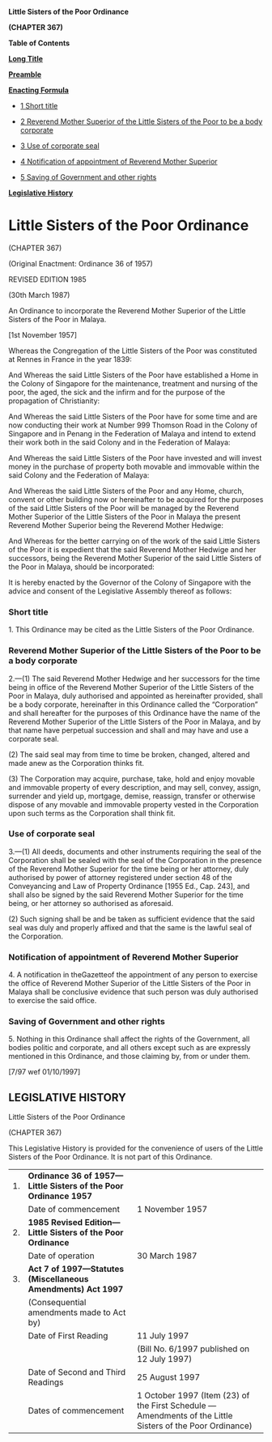 **Little Sisters of the Poor Ordinance**

**(CHAPTER 367)**

**Table of Contents**

[**Long Title**](#Little-Sisters-of-the-Poor-Ordinance)

[**Preamble**](#Preamble)

[**Enacting Formula**](#Enacting-Formula)

- [1 Short title](#Short-title)

- [2 Reverend Mother Superior of the Little Sisters of the Poor to be a body corporate](#Reverend-Mother-Superior-of-the-Little-Sisters-of-the-Poor-to-be-a-body-corporate)

- [3 Use of corporate seal](#Use-of-corporate-seal)

- [4 Notification of appointment of Reverend Mother Superior](#Notification-of-appointment-of-Reverend-Mother-Superior)

- [5 Saving of Government and other rights](#Saving-of-Government-and-other-rights)

[**Legislative History**](#Legislative-History)

# Little Sisters of the Poor Ordinance

(CHAPTER 367)

(Original Enactment: Ordinance 36 of 1957)

REVISED EDITION 1985

(30th March 1987)

An Ordinance to incorporate the Reverend Mother Superior of the Little Sisters of the Poor in Malaya.

[1st November 1957]

Whereas the Congregation of the Little Sisters of the Poor was constituted at Rennes in France in the year 1839:

And Whereas the said Little Sisters of the Poor have established a Home in the Colony of Singapore for the maintenance, treatment and nursing of the poor, the aged, the sick and the infirm and for the purpose of the propagation of Christianity:

And Whereas the said Little Sisters of the Poor have for some time and are now conducting their work at Number 999 Thomson Road in the Colony of Singapore and in Penang in the Federation of Malaya and intend to extend their work both in the said Colony and in the Federation of Malaya:

And Whereas the said Little Sisters of the Poor have invested and will invest money in the purchase of property both movable and immovable within the said Colony and the Federation of Malaya:

And Whereas the said Little Sisters of the Poor and any Home, church, convent or other building now or hereinafter to be acquired for the purposes of the said Little Sisters of the Poor will be managed by the Reverend Mother Superior of the Little Sisters of the Poor in Malaya the present Reverend Mother Superior being the Reverend Mother Hedwige:

And Whereas for the better carrying on of the work of the said Little Sisters of the Poor it is expedient that the said Reverend Mother Hedwige and her successors, being the Reverend Mother Superior of the said Little Sisters of the Poor in Malaya, should be incorporated:

It is hereby enacted by the Governor of the Colony of Singapore with the advice and consent of the Legislative Assembly thereof as follows:

### Short title

1\. This Ordinance may be cited as the Little Sisters of the Poor Ordinance.

### Reverend Mother Superior of the Little Sisters of the Poor to be a body corporate

2\.—(1) The said Reverend Mother Hedwige and her successors for the time being in office of the Reverend Mother Superior of the Little Sisters of the Poor in Malaya, duly authorised and appointed as hereinafter provided, shall be a body corporate, hereinafter in this Ordinance called the “Corporation” and shall hereafter for the purposes of this Ordinance have the name of the Reverend Mother Superior of the Little Sisters of the Poor in Malaya, and by that name have perpetual succession and shall and may have and use a corporate seal.

(2) The said seal may from time to time be broken, changed, altered and made anew as the Corporation thinks fit.

(3) The Corporation may acquire, purchase, take, hold and enjoy movable and immovable property of every description, and may sell, convey, assign, surrender and yield up, mortgage, demise, reassign, transfer or otherwise dispose of any movable and immovable property vested in the Corporation upon such terms as the Corporation shall think fit.

### Use of corporate seal

3\.—(1) All deeds, documents and other instruments requiring the seal of the Corporation shall be sealed with the seal of the Corporation in the presence of the Reverend Mother Superior for the time being or her attorney, duly authorised by power of attorney registered under section 48 of the Conveyancing and Law of Property Ordinance [1955 Ed., Cap. 243], and shall also be signed by the said Reverend Mother Superior for the time being, or her attorney so authorised as aforesaid.

(2) Such signing shall be and be taken as sufficient evidence that the said seal was duly and properly affixed and that the same is the lawful seal of the Corporation.

### Notification of appointment of Reverend Mother Superior

4\. A notification in theGazetteof the appointment of any person to exercise the office of Reverend Mother Superior of the Little Sisters of the Poor in Malaya shall be conclusive evidence that such person was duly authorised to exercise the said office.

### Saving of Government and other rights

5\. Nothing in this Ordinance shall affect the rights of the Government, all bodies politic and corporate, and all others except such as are expressly mentioned in this Ordinance, and those claiming by, from or under them.

[7/97 wef 01/10/1997]

## LEGISLATIVE HISTORY

Little Sisters of the Poor Ordinance

(CHAPTER 367)

This Legislative History is provided for the convenience of users of the Little Sisters of the Poor Ordinance. It is not part of this Ordinance.

||||
|:-|:-|:-|
|1.|**Ordinance 36 of 1957—Little Sisters of the Poor Ordinance 1957**|
||Date of commencement|1 November 1957|
|2.|**1985 Revised Edition—Little Sisters of the Poor Ordinance**|
||Date of operation|30 March 1987|
|3.|**Act 7 of 1997—Statutes (Miscellaneous Amendments) Act 1997**|
||(Consequential amendments made to Act by)||
||Date of First Reading|11 July 1997|
|||(Bill No. 6/1997 published on 12 July 1997)|
||Date of Second and Third Readings|25 August 1997|
||Dates of commencement|1 October 1997 (Item (23) of the First Schedule — Amendments of the Little Sisters of the Poor Ordinance)|
